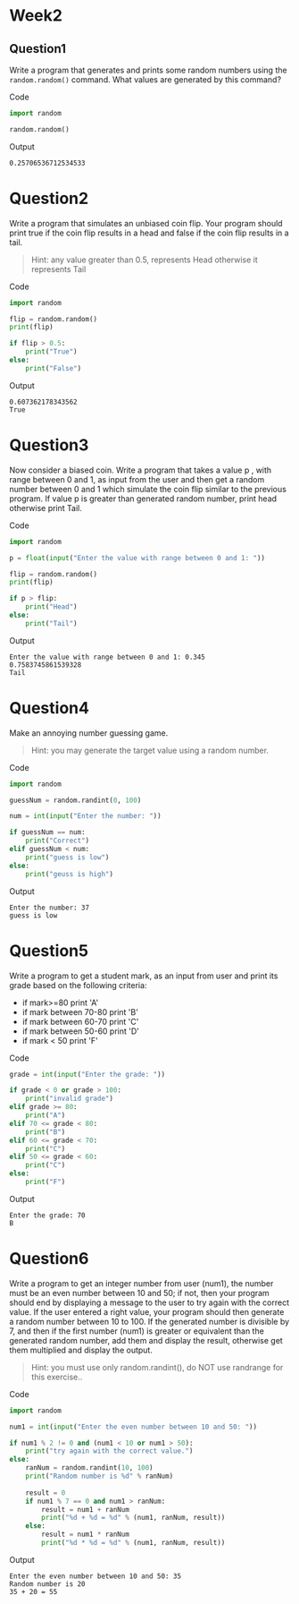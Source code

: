 # Week2

## Question1
Write a program that generates and prints some random numbers using the `random.random()` command. What values are generated by this command?

Code
```py
import random

random.random()
```

Output
```
0.25706536712534533
```

# Question2
Write a program that simulates an unbiased coin flip. Your program should print true if the coin flip results in a head and false if the coin flip results in a tail.
> Hint: any value greater than 0.5, represents Head otherwise it represents Tail

Code
```py
import random

flip = random.random()
print(flip)

if flip > 0.5:
    print("True")
else:
    print("False")
```
Output
```
0.607362178343562
True
```

# Question3
Now consider a biased coin. Write a program that takes a value p , with range between 0 and 1, as input from the user and then get a random number between 0 and 1 which simulate the coin flip similar to the previous program. If value p is greater than generated random number, print head otherwise print Tail. 

Code
```py
import random

p = float(input("Enter the value with range between 0 and 1: "))

flip = random.random()
print(flip)

if p > flip:
    print("Head")
else:
    print("Tail")
```

Output
```
Enter the value with range between 0 and 1: 0.345
0.7583745861539328
Tail
```

# Question4
Make an annoying number guessing game.
> Hint: you may generate the target value using a random number. 

Code
```py
import random

guessNum = random.randint(0, 100)

num = int(input("Enter the number: "))

if guessNum == num:
    print("Correct")
elif guessNum < num:
    print("guess is low")
else:
    print("geuss is high")
```

Output
```
Enter the number: 37
guess is low
```

# Question5
Write a program to get a student mark, as an input from user and print its grade based on the following criteria:

* if mark>=80 print 'A'
* if mark between 70-80 print 'B'
* if mark between 60-70 print 'C'
* if mark between 50-60 print 'D'
* if mark < 50 print 'F'

Code
```py
grade = int(input("Enter the grade: "))

if grade < 0 or grade > 100:
    print("invalid grade")
elif grade >= 80:
    print("A")
elif 70 <= grade < 80:
    print("B")
elif 60 <= grade < 70:
    print("C")
elif 50 <= grade < 60:
    print("C")
else:
    print("F")
```

Output
```
Enter the grade: 70
B
```

# Question6
Write a program to get an integer number from user (num1), the number must be an even number between 10 and 50; if not, then your program should end by displaying a message to the user to try again with the correct value. If the user entered a right value, your program should then generate a random number between 10 to 100. If the generated number is divisible by 7, and then if the first number (num1) is greater or equivalent than the generated random number, add them and display the result, otherwise get them multiplied and display the output.

> Hint: you must use only random.randint(), do NOT use randrange for this exercise..

Code
```py
import random

num1 = int(input("Enter the even number between 10 and 50: "))

if num1 % 2 != 0 and (num1 < 10 or num1 > 50):
    print("try again with the correct value.")
else:
    ranNum = random.randint(10, 100)
    print("Random number is %d" % ranNum)
    
    result = 0
    if num1 % 7 == 0 and num1 > ranNum:
        result = num1 + ranNum
        print("%d + %d = %d" % (num1, ranNum, result))
    else:
        result = num1 * ranNum
        print("%d * %d = %d" % (num1, ranNum, result))
```

Output
```
Enter the even number between 10 and 50: 35
Random number is 20
35 + 20 = 55
```
